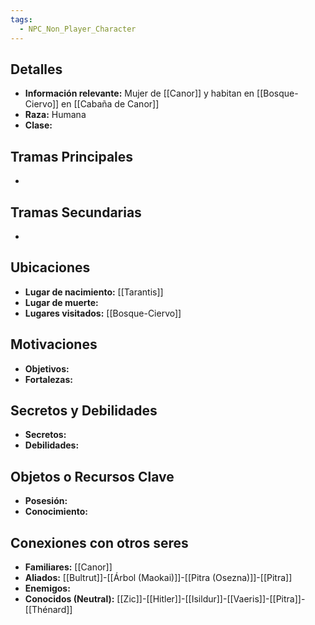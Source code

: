 ```yaml
---
tags:
  - NPC_Non_Player_Character
---
```

## Detalles
- **Información relevante:** Mujer de [[Canor]] y habitan en [[Bosque-Ciervo]] en [[Cabaña de Canor]]
- **Raza:** Humana
- **Clase:**

## Tramas Principales
- 

## Tramas Secundarias
- 

## Ubicaciones
- **Lugar de nacimiento:** [[Tarantis]]
- **Lugar de muerte:**
- **Lugares visitados:** [[Bosque-Ciervo]]

## Motivaciones
- **Objetivos:**
- **Fortalezas:**

## Secretos y Debilidades 
- **Secretos:**
- **Debilidades:**

## Objetos o Recursos Clave
- **Posesión:**
- **Conocimiento:**

## Conexiones con otros seres
- **Familiares:** [[Canor]]
- **Aliados:** [[Bultrut]]-[[Árbol (Maokai)]]-[[Pitra (Osezna)]]-[[Pitra]]
- **Enemigos:**
- **Conocidos (Neutral):** [[Zic]]-[[Hitler]]-[[Isildur]]-[[Vaeris]]-[[Pitra]]-[[Thénard]]